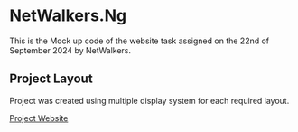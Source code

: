 # NetWalkers.Ng

This is the Mock up code of the website task assigned on the 22nd of September 2024 by NetWalkers.

## Project Layout

Project was created using multiple display system for each required layout.

[Project Website]('www.google.com')